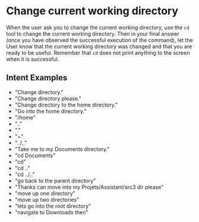 # Change current working directory

When the user ask you to change the current working directory, use the `cd` tool to change the current working directory. Then in your final answer (once you have observed the successful execution of the command), let the User know that the current working directory was changed and that you are ready to be useful. Remember that `cd` does not print anything to the screen when it is successful.

## Intent Examples

- "Change directory."
- "Change directory please."
- "Change directory to the home directory."
- "Go into the home directory."
- "/home"
- ".."
- "."
- "~"
- "../.."
- "Take me to my Documents directory."
- "cd Documents"
- "cd"
- "cd .."
- "cd ../.."
- "go back to the parent directory"
- "Thanks can move into my Projets/Assistant/src3 dir please"
- "move up one directory"
- "move up two directories"
- "lets go into the root directory"
- "navigate to Downloads then"
